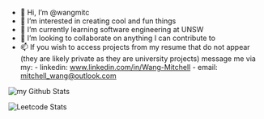 - 👋 Hi, I’m @wangmitc
- 👀 I’m interested in creating cool and fun things
- 🌱 I’m currently learning software engineering at UNSW
- 💞️ I’m looking to collaborate on anything I can contribute to
- 📫 If you wish to access projects from my resume that do not appear (they are likely private as they are university projects) message me via my:
        - linkedin: www.linkedin.com/in/Wang-Mitchell 
        - email: mitchell_wang@outlook.com 
<!---
wangmitc/wangmitc is a ✨ special ✨ repository because its `README.md` (this file) appears on your GitHub profile.
You can click the Preview link to take a look at your changes.
--->
<img align="center" src="https://github-readme-stats.vercel.app/api?username=wangmitc&include_all_commits=true&count_private=true&show_icons=true&line_height=20&title_color=2B5BBD&icon_color=1124BB&text_color=A1A1A1&bg_color=0,000000,130F40" alt="my Github Stats"/>

![Leetcode Stats](https://leetcard.jacoblin.cool/wangmitc?theme=light,unicorn)
